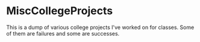 # MiscCollegeProjects
This is a dump of various college projects I've worked on for classes. Some of them are failures and some are successes. 
